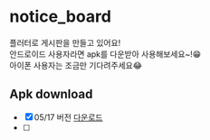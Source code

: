 # notice_board
플러터로 게시판을 만들고 있어요!   
안드로이드 사용자라면 apk를 다운받아 사용해보세요~!😁  
아이폰 사용자는 조금만 기다려주세요😂  



## Apk download
- [x] 05/17 버전 [다운로드](https://github.com/HWNAGJIWON/flutter_notice_board/blob/main/android/app/release/%EA%B2%8C%EC%8B%9C%ED%8C%90-0517.apk)
- [ ] 

